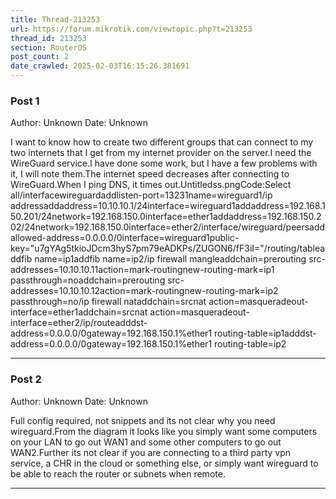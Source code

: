 ```yaml
---
title: Thread-213253
url: https://forum.mikrotik.com/viewtopic.php?t=213253
thread_id: 213253
section: RouterOS
post_count: 2
date_crawled: 2025-02-03T16:15:26.381691
---
```


### Post 1
Author: Unknown
Date: Unknown

I want to know how to create two different groups that can connect to my two internets that I get from my internet provider on the server.I need the WireGuard service.I have done some work, but I have a few problems with it, I will note them.The internet speed decreases after connecting to WireGuard.When I ping DNS, it times out.Untitledss.pngCode:Select all/interfacewireguardaddlisten-port=13231name=wireguard1/ip addressaddaddress=10.10.10.1/24interface=wireguard1addaddress=192.168.150.201/24network=192.168.150.0interface=ether1addaddress=192.168.150.202/24network=192.168.150.0interface=ether2/interface/wireguard/peersaddallowed-address=0.0.0.0/0interface=wireguard1public-key="u7gYAg5tkioJDcm3hyS7pm79eADKPs/ZUGON6/fF3iI="/routing/tableaddfib name=ip1addfib name=ip2/ip firewall mangleaddchain=prerouting src-addresses=10.10.10.11action=mark-routingnew-routing-mark=ip1 passthrough=noaddchain=prerouting src-addresses=10.10.10.12action=mark-routingnew-routing-mark=ip2 passthrough=no/ip firewall nataddchain=srcnat action=masqueradeout-interface=ether1addchain=srcnat action=masqueradeout-interface=ether2/ip/routeadddst-address=0.0.0.0/0gateway=192.168.150.1%ether1 routing-table=ip1adddst-address=0.0.0.0/0gateway=192.168.150.1%ether1 routing-table=ip2

---
### Post 2
Author: Unknown
Date: Unknown

Full config required, not snippets and its not clear why you need wireguard.From the diagram it looks like you simply want some computers on your LAN to go out WAN1 and some other computers to go out WAN2.Further its not clear if you are connecting to a third party vpn service,  a CHR in the cloud or something else, or simply want wireguard to be able to reach the router or subnets when remote.

---
